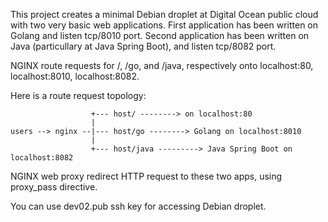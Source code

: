 This project creates a minimal Debian droplet at Digital Ocean public cloud with two very basic web applications.
First application has been written on Golang and listen     tcp/8010 port.
Second application has been written on Java (particullary at Java Spring Boot), and listen     tcp/8082 port.

NGINX route requests for     /,     /go, and     /java, respectively onto     localhost:80,     localhost:8010,     localhost:8082. 

Here is a route request topology:

                      +--- host/ --------> on localhost:80
                      |
    users --> nginx --|--- host/go --------> Golang on localhost:8010
                      |
                      +--- host/java ---------> Java Spring Boot on localhost:8082


NGINX web proxy redirect HTTP request to these two apps, using proxy_pass directive. 


You can use dev02.pub ssh key for accessing Debian droplet.
